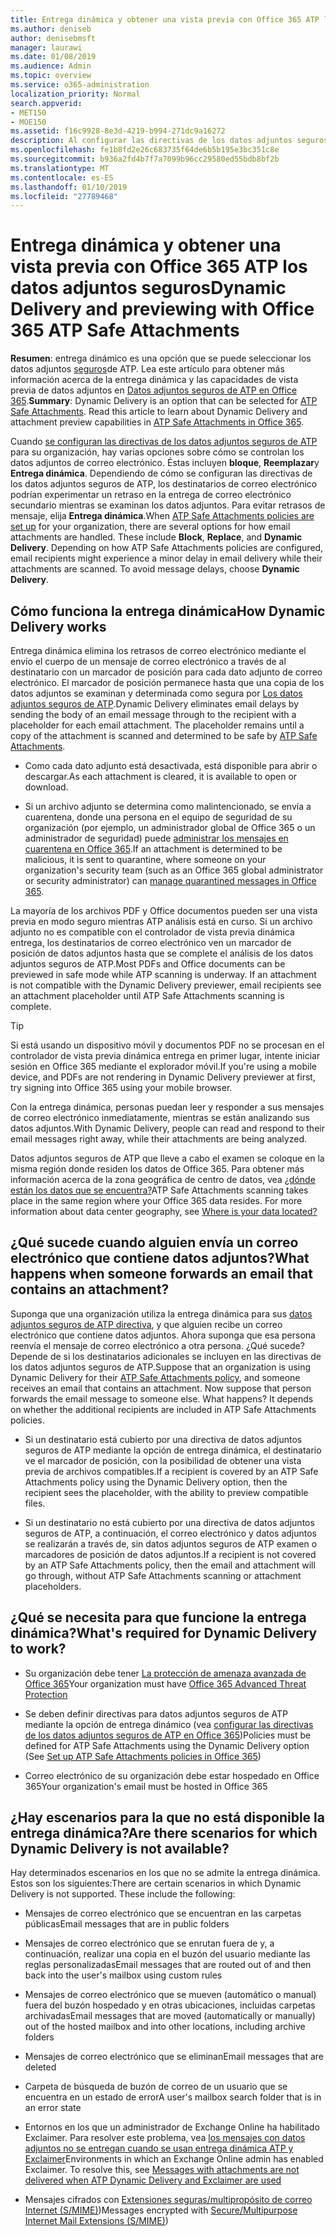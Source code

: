 ```yaml
---
title: Entrega dinámica y obtener una vista previa con Office 365 ATP los datos adjuntos seguros
ms.author: deniseb
author: denisebmsft
manager: laurawi
ms.date: 01/08/2019
ms.audience: Admin
ms.topic: overview
ms.service: o365-administration
localization_priority: Normal
search.appverid:
- MET150
- MOE150
ms.assetid: f16c9928-8e3d-4219-b994-271dc9a16272
description: Al configurar las directivas de los datos adjuntos seguros ATP, elija entrega dinámica para evitar retrasos de mensaje y permiten a los usuarios obtener una vista previa de datos adjuntos que se están analizando.
ms.openlocfilehash: fe1b8fd2e26c683735f64de6b5b195e3bc351c8e
ms.sourcegitcommit: b936a2fd4b7f7a7099b96cc29580ed55bdb8bf2b
ms.translationtype: MT
ms.contentlocale: es-ES
ms.lasthandoff: 01/10/2019
ms.locfileid: "27789468"
---
```

# <a name="dynamic-delivery-and-previewing-with-office-365-atp-safe-attachments"></a><span data-ttu-id="9ee18-103">Entrega dinámica y obtener una vista previa con Office 365 ATP los datos adjuntos seguros</span><span class="sxs-lookup"><span data-stu-id="9ee18-103">Dynamic Delivery and previewing with Office 365 ATP Safe Attachments</span></span>

<span data-ttu-id="9ee18-p101">**Resumen**: entrega dinámico es una opción que se puede seleccionar los datos adjuntos [seguros](atp-safe-attachments.md)de ATP. Lea este artículo para obtener más información acerca de la entrega dinámica y las capacidades de vista previa de datos adjuntos en [Datos adjuntos seguros de ATP en Office 365](atp-safe-attachments.md).</span><span class="sxs-lookup"><span data-stu-id="9ee18-p101">**Summary**: Dynamic Delivery is an option that can be selected for [ATP Safe Attachments](atp-safe-attachments.md). Read this article to learn about Dynamic Delivery and attachment preview capabilities in [ATP Safe Attachments in Office 365](atp-safe-attachments.md).</span></span>

<span data-ttu-id="9ee18-p102">Cuando [se configuran las directivas de los datos adjuntos seguros de ATP](set-up-atp-safe-attachments-policies.md) para su organización, hay varias opciones sobre cómo se controlan los datos adjuntos de correo electrónico. Éstas incluyen **bloque**, **Reemplazar**y **Entrega dinámica**. Dependiendo de cómo se configuran las directivas de los datos adjuntos seguros de ATP, los destinatarios de correo electrónico podrían experimentar un retraso en la entrega de correo electrónico secundario mientras se examinan los datos adjuntos. Para evitar retrasos de mensaje, elija **Entrega dinámica**.</span><span class="sxs-lookup"><span data-stu-id="9ee18-p102">When [ATP Safe Attachments policies are set up](set-up-atp-safe-attachments-policies.md) for your organization, there are several options for how email attachments are handled. These include **Block**, **Replace**, and **Dynamic Delivery**. Depending on how ATP Safe Attachments policies are configured, email recipients might experience a minor delay in email delivery while their attachments are scanned. To avoid message delays, choose **Dynamic Delivery**.</span></span>
  
## <a name="how-dynamic-delivery-works"></a><span data-ttu-id="9ee18-110">Cómo funciona la entrega dinámica</span><span class="sxs-lookup"><span data-stu-id="9ee18-110">How Dynamic Delivery works</span></span>
  
<span data-ttu-id="9ee18-p103">Entrega dinámica elimina los retrasos de correo electrónico mediante el envío el cuerpo de un mensaje de correo electrónico a través de al destinatario con un marcador de posición para cada dato adjunto de correo electrónico. El marcador de posición permanece hasta que una copia de los datos adjuntos se examinan y determinada como segura por [Los datos adjuntos seguros de ATP](atp-safe-attachments.md).</span><span class="sxs-lookup"><span data-stu-id="9ee18-p103">Dynamic Delivery eliminates email delays by sending the body of an email message through to the recipient with a placeholder for each email attachment. The placeholder remains until a copy of the attachment is scanned and determined to be safe by [ATP Safe Attachments](atp-safe-attachments.md).</span></span> 

- <span data-ttu-id="9ee18-113">Como cada dato adjunto está desactivada, está disponible para abrir o descargar.</span><span class="sxs-lookup"><span data-stu-id="9ee18-113">As each attachment is cleared, it is available to open or download.</span></span> 

- <span data-ttu-id="9ee18-114">Si un archivo adjunto se determina como malintencionado, se envía a cuarentena, donde una persona en el equipo de seguridad de su organización (por ejemplo, un administrador global de Office 365 o un administrador de seguridad) puede [administrar los mensajes en cuarentena en Office 365](manage-quarantined-messages-and-files.md).</span><span class="sxs-lookup"><span data-stu-id="9ee18-114">If an attachment is determined to be malicious, it is sent to quarantine, where someone on your organization's security team (such as an Office 365 global administrator or security administrator) can [manage quarantined messages in Office 365](manage-quarantined-messages-and-files.md).</span></span>

<span data-ttu-id="9ee18-p104">La mayoría de los archivos PDF y Office documentos pueden ser una vista previa en modo seguro mientras ATP análisis está en curso. Si un archivo adjunto no es compatible con el controlador de vista previa dinámica entrega, los destinatarios de correo electrónico ven un marcador de posición de datos adjuntos hasta que se complete el análisis de los datos adjuntos seguros de ATP.</span><span class="sxs-lookup"><span data-stu-id="9ee18-p104">Most PDFs and Office documents can be previewed in safe mode while ATP scanning is underway. If an attachment is not compatible with the Dynamic Delivery previewer, email recipients see an attachment placeholder until ATP Safe Attachments scanning is complete.</span></span>

> [!TIP]
> <span data-ttu-id="9ee18-117">Si está usando un dispositivo móvil y documentos PDF no se procesan en el controlador de vista previa dinámica entrega en primer lugar, intente iniciar sesión en Office 365 mediante el explorador móvil.</span><span class="sxs-lookup"><span data-stu-id="9ee18-117">If you're using a mobile device, and PDFs are not rendering in Dynamic Delivery previewer at first, try signing into Office 365 using your mobile browser.</span></span>

<span data-ttu-id="9ee18-118">Con la entrega dinámica, personas puedan leer y responder a sus mensajes de correo electrónico inmediatamente, mientras se están analizando sus datos adjuntos.</span><span class="sxs-lookup"><span data-stu-id="9ee18-118">With Dynamic Delivery, people can read and respond to their email messages right away, while their attachments are being analyzed.</span></span> 

<span data-ttu-id="9ee18-p105">Datos adjuntos seguros de ATP que lleve a cabo el examen se coloque en la misma región donde residen los datos de Office 365. Para obtener más información acerca de la zona geográfica de centro de datos, vea [¿dónde están los datos que se encuentra?](https://products.office.com/where-is-your-data-located?geo=All)</span><span class="sxs-lookup"><span data-stu-id="9ee18-p105">ATP Safe Attachments scanning takes place in the same region where your Office 365 data resides. For more information about data center geography, see [Where is your data located?](https://products.office.com/where-is-your-data-located?geo=All)</span></span> 
  
## <a name="what-happens-when-someone-forwards-an-email-that-contains-an-attachment"></a><span data-ttu-id="9ee18-121">¿Qué sucede cuando alguien envía un correo electrónico que contiene datos adjuntos?</span><span class="sxs-lookup"><span data-stu-id="9ee18-121">What happens when someone forwards an email that contains an attachment?</span></span>

<span data-ttu-id="9ee18-p106">Suponga que una organización utiliza la entrega dinámica para sus [datos adjuntos seguros de ATP directiva](set-up-atp-safe-attachments-policies.md), y que alguien recibe un correo electrónico que contiene datos adjuntos. Ahora suponga que esa persona reenvía el mensaje de correo electrónico a otra persona. ¿Qué sucede? Depende de si los destinatarios adicionales se incluyen en las directivas de los datos adjuntos seguros de ATP.</span><span class="sxs-lookup"><span data-stu-id="9ee18-p106">Suppose that an organization is using Dynamic Delivery for their [ATP Safe Attachments policy](set-up-atp-safe-attachments-policies.md), and someone receives an email that contains an attachment. Now suppose that person forwards the email message to someone else. What happens? It depends on whether the additional recipients are included in ATP Safe Attachments policies.</span></span>
  
- <span data-ttu-id="9ee18-126">Si un destinatario está cubierto por una directiva de datos adjuntos seguros de ATP mediante la opción de entrega dinámica, el destinatario ve el marcador de posición, con la posibilidad de obtener una vista previa de archivos compatibles.</span><span class="sxs-lookup"><span data-stu-id="9ee18-126">If a recipient is covered by an ATP Safe Attachments policy using the Dynamic Delivery option, then the recipient sees the placeholder, with the ability to preview compatible files.</span></span>
    
- <span data-ttu-id="9ee18-127">Si un destinatario no está cubierto por una directiva de datos adjuntos seguros de ATP, a continuación, el correo electrónico y datos adjuntos se realizarán a través de, sin datos adjuntos seguros de ATP examen o marcadores de posición de datos adjuntos.</span><span class="sxs-lookup"><span data-stu-id="9ee18-127">If a recipient is not covered by an ATP Safe Attachments policy, then the email and attachment will go through, without ATP Safe Attachments scanning or attachment placeholders.</span></span>
    
## <a name="whats-required-for-dynamic-delivery-to-work"></a><span data-ttu-id="9ee18-128">¿Qué se necesita para que funcione la entrega dinámica?</span><span class="sxs-lookup"><span data-stu-id="9ee18-128">What's required for Dynamic Delivery to work?</span></span>

- <span data-ttu-id="9ee18-129">Su organización debe tener [La protección de amenaza avanzada de Office 365](office-365-atp.md)</span><span class="sxs-lookup"><span data-stu-id="9ee18-129">Your organization must have [Office 365 Advanced Threat Protection](office-365-atp.md)</span></span>
    
- <span data-ttu-id="9ee18-130">Se deben definir directivas para datos adjuntos seguros de ATP mediante la opción de entrega dinámico (vea [configurar las directivas de los datos adjuntos seguros de ATP en Office 365](set-up-atp-safe-attachments-policies.md))</span><span class="sxs-lookup"><span data-stu-id="9ee18-130">Policies must be defined for ATP Safe Attachments using the Dynamic Delivery option (See [Set up ATP Safe Attachments policies in Office 365](set-up-atp-safe-attachments-policies.md))</span></span>
    
- <span data-ttu-id="9ee18-131">Correo electrónico de su organización debe estar hospedado en Office 365</span><span class="sxs-lookup"><span data-stu-id="9ee18-131">Your organization's email must be hosted in Office 365</span></span>
    
## <a name="are-there-scenarios-for-which-dynamic-delivery-is-not-available"></a><span data-ttu-id="9ee18-132">¿Hay escenarios para la que no está disponible la entrega dinámica?</span><span class="sxs-lookup"><span data-stu-id="9ee18-132">Are there scenarios for which Dynamic Delivery is not available?</span></span>

<span data-ttu-id="9ee18-p107">Hay determinados escenarios en los que no se admite la entrega dinámica. Estos son los siguientes:</span><span class="sxs-lookup"><span data-stu-id="9ee18-p107">There are certain scenarios in which Dynamic Delivery is not supported. These include the following:</span></span>
  
- <span data-ttu-id="9ee18-135">Mensajes de correo electrónico que se encuentran en las carpetas públicas</span><span class="sxs-lookup"><span data-stu-id="9ee18-135">Email messages that are in public folders</span></span>
    
- <span data-ttu-id="9ee18-136">Mensajes de correo electrónico que se enrutan fuera de y, a continuación, realizar una copia en el buzón del usuario mediante las reglas personalizadas</span><span class="sxs-lookup"><span data-stu-id="9ee18-136">Email messages that are routed out of and then back into the user's mailbox using custom rules</span></span>
    
- <span data-ttu-id="9ee18-137">Mensajes de correo electrónico que se mueven (automático o manual) fuera del buzón hospedado y en otras ubicaciones, incluidas carpetas archivadas</span><span class="sxs-lookup"><span data-stu-id="9ee18-137">Email messages that are moved (automatically or manually) out of the hosted mailbox and into other locations, including archive folders</span></span>
    
- <span data-ttu-id="9ee18-138">Mensajes de correo electrónico que se eliminan</span><span class="sxs-lookup"><span data-stu-id="9ee18-138">Email messages that are deleted</span></span>
    
- <span data-ttu-id="9ee18-139">Carpeta de búsqueda de buzón de correo de un usuario que se encuentra en un estado de error</span><span class="sxs-lookup"><span data-stu-id="9ee18-139">A user's mailbox search folder that is in an error state</span></span>
    
- <span data-ttu-id="9ee18-p108">Entornos en los que un administrador de Exchange Online ha habilitado Exclaimer. Para resolver este problema, vea [los mensajes con datos adjuntos no se entregan cuando se usan entrega dinámica ATP y Exclaimer](https://support.microsoft.com/help/4014438/messages-with-attachments-are-not-delivered-when-atp-dynamic-delivery)</span><span class="sxs-lookup"><span data-stu-id="9ee18-p108">Environments in which an Exchange Online admin has enabled Exclaimer. To resolve this, see [Messages with attachments are not delivered when ATP Dynamic Delivery and Exclaimer are used](https://support.microsoft.com/help/4014438/messages-with-attachments-are-not-delivered-when-atp-dynamic-delivery)</span></span>

- <span data-ttu-id="9ee18-142">Mensajes cifrados con [Extensiones seguras/multipropósito de correo Internet (S/MIME)](s-mime-for-message-signing-and-encryption.md))</span><span class="sxs-lookup"><span data-stu-id="9ee18-142">Messages encrypted with [Secure/Multipurpose Internet Mail Extensions (S/MIME)](s-mime-for-message-signing-and-encryption.md))</span></span>

